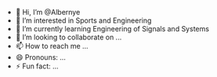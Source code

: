- 👋 Hi, I’m @Albernye
- 👀 I’m interested in Sports and Engineering
- 🌱 I’m currently learning Engineering of Signals and Systems
- 💞️ I’m looking to collaborate on ...
- 📫 How to reach me ...
- 😄 Pronouns: ...
- ⚡ Fun fact: ...

<!---
Albernye/Albernye is a ✨ special ✨ repository because its `README.md` (this file) appears on your GitHub profile.
You can click the Preview link to take a look at your changes.
--->
